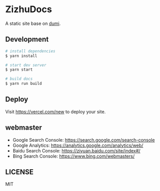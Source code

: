 # ZizhuDocs

A static site base on [dumi](https://d.umijs.org).

## Development

```bash
# install dependencies
$ yarn install

# start dev server
$ yarn start

# build docs
$ yarn run build
```

## Deploy

Visit https://vercel.com/new to deploy your site.

## webmaster

- Google Search Console: https://search.google.com/search-console
- Google Analytics: https://analytics.google.com/analytics/web/
- Baidu Search Console: https://ziyuan.baidu.com/site/index#/
- Bing Search Console: https://www.bing.com/webmasters/

## LICENSE

MIT
